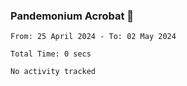 ### Pandemonium Acrobat 🤸

<!--START_SECTION:waka-->

```all_time
From: 25 April 2024 - To: 02 May 2024

Total Time: 0 secs

No activity tracked
```

<!--END_SECTION:waka-->
